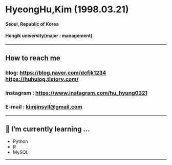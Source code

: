 ### 
# **HyeongHu,Kim (1998.03.21)**
#### Seoul, Republic of Korea
#### Hongik university(major : management)
---
## How to reach me
### blog: <https://blog.naver.com/dcfjk1234>  <https://huhulog.tistory.com/>
### instagram : <https://www.instagram.com/hu_hyung0321>
### E-mail : kimjinsyll@gmail.com
---
## 🌱 I’m currently learning ...
- Python
- R
- MySQL
---

<!--
**Shaerrr/Shaerrr** is a ✨ _special_ ✨ repository because its `README.md` (this file) appears on your GitHub profile.

Here are some ideas to get you started:

- 🔭 I’m currently working on ...
- 🌱 I’m currently learning ...
- 👯 I’m looking to collaborate on ...
- 🤔 I’m looking for help with ...
- 💬 Ask me about ...
- 📫 How to reach me: ...
- 😄 Pronouns: ...
- ⚡ Fun fact: ...
-->
